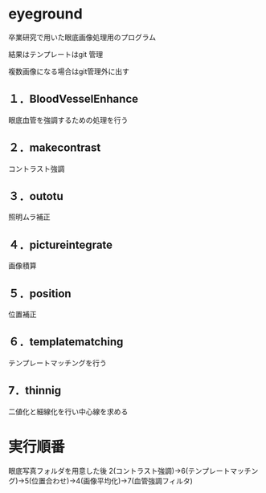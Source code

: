 # eyeground
卒業研究で用いた眼底画像処理用のプログラム

結果はテンプレートはgit 管理　

複数画像になる場合はgit管理外に出す

## １．BloodVesselEnhance
眼底血管を強調するための処理を行う

## ２．makecontrast
コントラスト強調

## ３．outotu
照明ムラ補正
## ４．pictureintegrate
画像積算
## ５．position
位置補正

## ６．templatematching
テンプレートマッチングを行う

## 7．thinnig
二値化と細線化を行い中心線を求める

# 実行順番
眼底写真フォルダを用意した後
2(コントラスト強調)->6(テンプレートマッチング)->5(位置合わせ)->4(画像平均化)->7(血管強調フィルタ)

